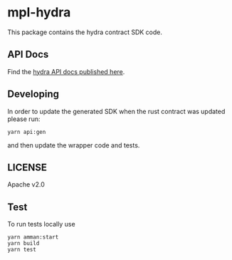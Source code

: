 # mpl-hydra

This package contains the hydra contract SDK code.

## API Docs

Find the
[hydra API docs published here](https://metaplex-foundation.github.io/metaplex-program-library/docs/hydra/index.html).

## Developing

In order to update the generated SDK when the rust contract was updated please run:

```
yarn api:gen
```

and then update the wrapper code and tests.

## LICENSE

Apache v2.0

## Test

To run tests locally use

```
yarn amman:start
yarn build
yarn test
```
